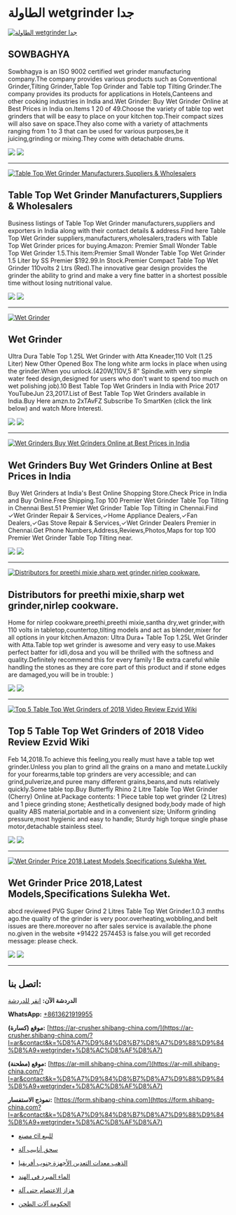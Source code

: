 # الطاولة wetgrinder جدا

<a href="https://swt.shibang-china.com/?l=ar&img&k=%D8%A7%D9%84%D8%B7%D8%A7%D9%88%D9%84%D8%A9+wetgrinder+%D8%AC%D8%AF%D8%A7" target="_blank">![الطاولة wetgrinder جدا](http://static.shibang-china.com/all-800x300/486.jpg)</a>

## SOWBAGHYA
Sowbhagya is an ISO 9002 certified wet grinder manufacturing company.The company provides various products such as Conventional Grinder,Tilting Grinder,Table Top Grinder and Table top Tilting Grinder.The company provides its products for applications in Hotels,Canteens and other cooking industries in India and.Wet Grinder: Buy Wet Grinder Online at Best Prices in India on.Items 1 20 of 49.Choose the variety of table top wet grinders that will be easy to place on your kitchen top.Their compact sizes will also save on space.They also come with a variety of attachments ranging from 1 to 3 that can be used for various purposes,be it juicing,grinding or mixing.They come with detachable drums.


<a href="https://whatsapp.shibangsoft.com/WhatsApp.php" target="_blank" title="WhatsApp">![](http://static.shibang-china.com/icon/whatsapp.png)</a> <a href="https://swt.shibang-china.com/?l=ar&icon&k=%D8%A7%D9%84%D8%B7%D8%A7%D9%88%D9%84%D8%A9+wetgrinder+%D8%AC%D8%AF%D8%A7" target="_blank">![](http://static.shibang-china.com/icon/chat-ar.png)</a>

---

<a href="https://swt.shibang-china.com/?l=ar&img&k=%D8%A7%D9%84%D8%B7%D8%A7%D9%88%D9%84%D8%A9+wetgrinder+%D8%AC%D8%AF%D8%A7" target="_blank">![Table Top Wet Grinder Manufacturers,Suppliers &amp; Wholesalers](http://static.shibang-china.com/all-800x300/764.jpg)</a>

## Table Top Wet Grinder Manufacturers,Suppliers &amp; Wholesalers
Business listings of Table Top Wet Grinder manufacturers,suppliers and exporters in India along with their contact details &amp; address.Find here Table Top Wet Grinder suppliers,manufacturers,wholesalers,traders with Table Top Wet Grinder prices for buying.Amazon: Premier Small Wonder Table Top Wet Grinder 1.5.This item:Premier Small Wonder Table Top Wet Grinder 1.5 Liter by SS Premier $192.99.In Stock.Premier Compact Table Top Wet Grinder 110volts 2 Ltrs (Red).The innovative gear design provides the grinder the ability to grind and make a very fine batter in a shortest possible time without losing nutritional value.


<a href="https://whatsapp.shibangsoft.com/WhatsApp.php" target="_blank" title="WhatsApp">![](http://static.shibang-china.com/icon/whatsapp.png)</a> <a href="https://swt.shibang-china.com/?l=ar&icon&k=%D8%A7%D9%84%D8%B7%D8%A7%D9%88%D9%84%D8%A9+wetgrinder+%D8%AC%D8%AF%D8%A7" target="_blank">![](http://static.shibang-china.com/icon/chat-ar.png)</a>

---

<a href="https://swt.shibang-china.com/?l=ar&img&k=%D8%A7%D9%84%D8%B7%D8%A7%D9%88%D9%84%D8%A9+wetgrinder+%D8%AC%D8%AF%D8%A7" target="_blank">![Wet Grinder](http://static.shibang-china.com/all-800x300/118.jpg)</a>

## Wet Grinder
Ultra Dura Table Top 1.25L Wet Grinder with Atta Kneader,110 Volt (1.25 Liter) New Other Opened Box The long white arm locks in place when using the grinder.When you unlock.(420W,110V,5 8&quot; Spindle.with very simple water feed design,designed for users who don&#39;t want to spend too much on wet polishing job).10 Best Table Top Wet Grinders in India with Price 2017 YouTubeJun 23,2017.List of Best Table Top Wet Grinders available in India.Buy Here amzn.to 2xTAvFZ Subscribe To SmartKen (click the link below) and watch More Interesti.


<a href="https://whatsapp.shibangsoft.com/WhatsApp.php" target="_blank" title="WhatsApp">![](http://static.shibang-china.com/icon/whatsapp.png)</a> <a href="https://swt.shibang-china.com/?l=ar&icon&k=%D8%A7%D9%84%D8%B7%D8%A7%D9%88%D9%84%D8%A9+wetgrinder+%D8%AC%D8%AF%D8%A7" target="_blank">![](http://static.shibang-china.com/icon/chat-ar.png)</a>

---

<a href="https://swt.shibang-china.com/?l=ar&img&k=%D8%A7%D9%84%D8%B7%D8%A7%D9%88%D9%84%D8%A9+wetgrinder+%D8%AC%D8%AF%D8%A7" target="_blank">![Wet Grinders Buy Wet Grinders Online at Best Prices in India](http://static.shibang-china.com/all-800x300/401.jpg)</a>

## Wet Grinders Buy Wet Grinders Online at Best Prices in India
Buy Wet Grinders at India&#39;s Best Online Shopping Store.Check Price in India and Buy Online.Free Shipping.Top 100 Premier Wet Grinder Table Top Tilting in Chennai Best.51 Premier Wet Grinder Table Top Tilting in Chennai.Find ✓Wet Grinder Repair &amp; Services,✓Home Appliance Dealers,✓Fan Dealers,✓Gas Stove Repair &amp; Services,✓Wet Grinder Dealers Premier in Chennai.Get Phone Numbers,Address,Reviews,Photos,Maps for top 100 Premier Wet Grinder Table Top Tilting near.


<a href="https://whatsapp.shibangsoft.com/WhatsApp.php" target="_blank" title="WhatsApp">![](http://static.shibang-china.com/icon/whatsapp.png)</a> <a href="https://swt.shibang-china.com/?l=ar&icon&k=%D8%A7%D9%84%D8%B7%D8%A7%D9%88%D9%84%D8%A9+wetgrinder+%D8%AC%D8%AF%D8%A7" target="_blank">![](http://static.shibang-china.com/icon/chat-ar.png)</a>

---

<a href="https://swt.shibang-china.com/?l=ar&img&k=%D8%A7%D9%84%D8%B7%D8%A7%D9%88%D9%84%D8%A9+wetgrinder+%D8%AC%D8%AF%D8%A7" target="_blank">![Distributors for preethi mixie,sharp wet grinder,nirlep cookware.](http://static.shibang-china.com/all-800x300/185.jpg)</a>

## Distributors for preethi mixie,sharp wet grinder,nirlep cookware.
Home for nirlep cookware,preethi,preethi mixie,santha dry,wet grinder,with 110 volts in tabletop,countertop,tilting models and act as blender,mixer for all options in your kitchen.Amazon: Ultra Dura+ Table Top 1.25L Wet Grinder with Atta.Table top wet grinder is awesome and very easy to use.Makes perfect batter for idli,dosa and you will be thrilled with the softness and quality.Definitely recommend this for every family ! Be extra careful while handling the stones as they are core part of this product and if stone edges are damaged,you will be in trouble: )


<a href="https://whatsapp.shibangsoft.com/WhatsApp.php" target="_blank" title="WhatsApp">![](http://static.shibang-china.com/icon/whatsapp.png)</a> <a href="https://swt.shibang-china.com/?l=ar&icon&k=%D8%A7%D9%84%D8%B7%D8%A7%D9%88%D9%84%D8%A9+wetgrinder+%D8%AC%D8%AF%D8%A7" target="_blank">![](http://static.shibang-china.com/icon/chat-ar.png)</a>

---

<a href="https://swt.shibang-china.com/?l=ar&img&k=%D8%A7%D9%84%D8%B7%D8%A7%D9%88%D9%84%D8%A9+wetgrinder+%D8%AC%D8%AF%D8%A7" target="_blank">![Top 5 Table Top Wet Grinders of 2018 Video Review Ezvid Wiki](http://static.shibang-china.com/all-800x300/258.jpg)</a>

## Top 5 Table Top Wet Grinders of 2018 Video Review Ezvid Wiki
Feb 14,2018.To achieve this feeling,you really must have a table top wet grinder.Unless you plan to grind all the grains on a mano and metate.Luckily for your forearms,table top grinders are very accessible; and can grind,pulverize,and puree many different grains,beans,and nuts relatively quickly.Some table top.Buy Butterfly Rhino 2 Litre Table Top Wet Grinder (Cherry) Online at.Package contents: 1 Piece table top wet grinder (2 Litres) and 1 piece grinding stone; Aesthetically designed body,body made of high quality ABS material,portable and in a convenient size; Uniform grinding pressure,most hygienic and easy to handle; Sturdy high torque single phase motor,detachable stainless steel.


<a href="https://whatsapp.shibangsoft.com/WhatsApp.php" target="_blank" title="WhatsApp">![](http://static.shibang-china.com/icon/whatsapp.png)</a> <a href="https://swt.shibang-china.com/?l=ar&icon&k=%D8%A7%D9%84%D8%B7%D8%A7%D9%88%D9%84%D8%A9+wetgrinder+%D8%AC%D8%AF%D8%A7" target="_blank">![](http://static.shibang-china.com/icon/chat-ar.png)</a>

---

<a href="https://swt.shibang-china.com/?l=ar&img&k=%D8%A7%D9%84%D8%B7%D8%A7%D9%88%D9%84%D8%A9+wetgrinder+%D8%AC%D8%AF%D8%A7" target="_blank">![Wet Grinder Price 2018,Latest Models,Specifications Sulekha Wet.](http://static.shibang-china.com/all-800x300/347.jpg)</a>

## Wet Grinder Price 2018,Latest Models,Specifications Sulekha Wet.
abcd reviewed PVG Super Grind 2 Litres Table Top Wet Grinder.1.0.3 mnths ago.the quality of the grinder is very poor.overheating,wobbling,and belt issues are there.moreover no after sales service is available.the phone no.given in the website +91422 2574453 is false.you will get recorded message: please check.

<a href="https://whatsapp.shibangsoft.com/WhatsApp.php" target="_blank" title="WhatsApp">![](http://static.shibang-china.com/icon/whatsapp.png)</a> <a href="https://swt.shibang-china.com/?l=ar&icon&k=%D8%A7%D9%84%D8%B7%D8%A7%D9%88%D9%84%D8%A9+wetgrinder+%D8%AC%D8%AF%D8%A7" target="_blank">![](http://static.shibang-china.com/icon/chat-ar.png)</a>

---
## اتصل بنا:

**الدردشة الآن:** [انقر للدردشة](https://swt.shibang-china.com?l=ar&contact&k=%D8%A7%D9%84%D8%B7%D8%A7%D9%88%D9%84%D8%A9+wetgrinder+%D8%AC%D8%AF%D8%A7)

**WhatsApp:**  [+8613621919955](https://whatsapp.shibangsoft.com/WhatsApp.php)

**موقع (كسارة):** [https://ar-crusher.shibang-china.com/](https://ar-crusher.shibang-china.com/?l=ar&contact&k=%D8%A7%D9%84%D8%B7%D8%A7%D9%88%D9%84%D8%A9+wetgrinder+%D8%AC%D8%AF%D8%A7)

**موقع (مطحنة):** [https://ar-mill.shibang-china.com/](https://ar-mill.shibang-china.com/?l=ar&contact&k=%D8%A7%D9%84%D8%B7%D8%A7%D9%88%D9%84%D8%A9+wetgrinder+%D8%AC%D8%AF%D8%A7)

**نموذج الاستفسار:** [https://form.shibang-china.com](https://form.shibang-china.com?l=ar&contact&k=%D8%A7%D9%84%D8%B7%D8%A7%D9%88%D9%84%D8%A9+wetgrinder+%D8%AC%D8%AF%D8%A7)

* [مصنع cil للبيع](../28/%D9%85%D8%B5%D9%86%D8%B9%20cil%20%D9%84%D9%84%D8%A8%D9%8A%D8%B9.md)

* [سحق أنابيب آلة](../28/%D8%B3%D8%AD%D9%82%20%D8%A3%D9%86%D8%A7%D8%A8%D9%8A%D8%A8%20%D8%A2%D9%84%D8%A9.md)

* [الذهب معدات التعدين الأجهزة جنوب أفريقيا](../27/%D8%A7%D9%84%D8%B0%D9%87%D8%A8%20%D9%85%D8%B9%D8%AF%D8%A7%D8%AA%20%D8%A7%D9%84%D8%AA%D8%B9%D8%AF%D9%8A%D9%86%20%D8%A7%D9%84%D8%A3%D8%AC%D9%87%D8%B2%D8%A9%20%D8%AC%D9%86%D9%88%D8%A8%20%D8%A3%D9%81%D8%B1%D9%8A%D9%82%D9%8A%D8%A7.md)

* [الماء المبرد في الهند](../28/%D8%A7%D9%84%D9%85%D8%A7%D8%A1%20%D8%A7%D9%84%D9%85%D8%A8%D8%B1%D8%AF%20%D9%81%D9%8A%20%D8%A7%D9%84%D9%87%D9%86%D8%AF.md)

* [هزاز الاعتصام حتى آلة](../28/%D9%87%D8%B2%D8%A7%D8%B2%20%D8%A7%D9%84%D8%A7%D8%B9%D8%AA%D8%B5%D8%A7%D9%85%20%D8%AD%D8%AA%D9%89%20%D8%A2%D9%84%D8%A9.md)

* [الحكومة آلات الطحن](../30/%D8%A7%D9%84%D8%AD%D9%83%D9%88%D9%85%D8%A9%20%D8%A2%D9%84%D8%A7%D8%AA%20%D8%A7%D9%84%D8%B7%D8%AD%D9%86.md)